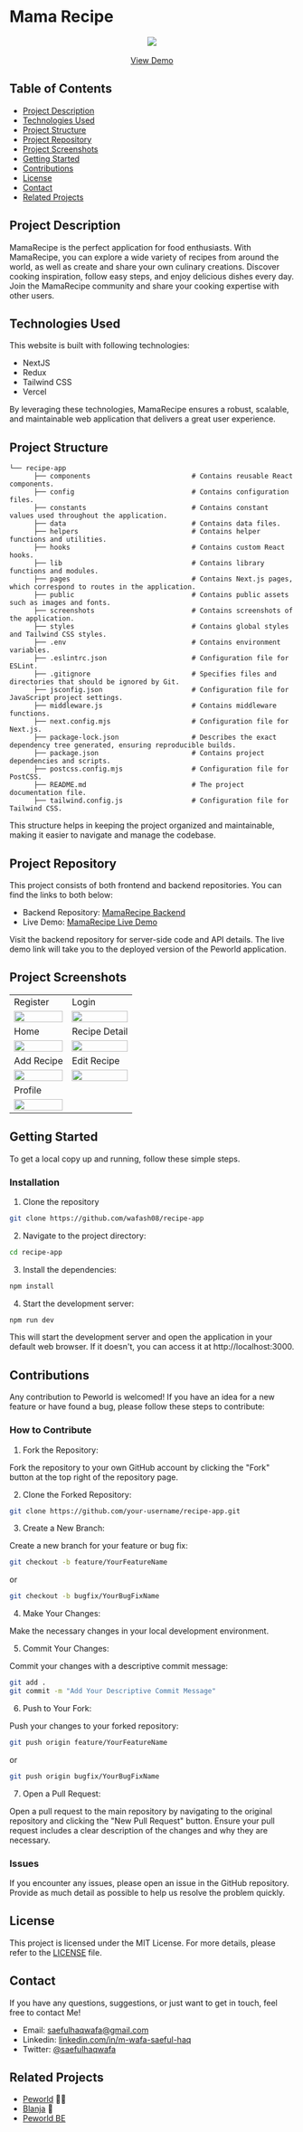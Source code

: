 # Mama Recipe

<div align="center">
  <img src="./public/images/logo.png">
  <br>
  <br>
  <a href="https://wafash-mama-recipe.vercel.app/">View Demo</a>
</div>

## Table of Contents

- [Project Description](#project-description)
- [Technologies Used](#technologies-used)
- [Project Structure](#project-structure)
- [Project Repository](#project-repository)
- [Project Screenshots](#project-screenshots)
- [Getting Started](#getting-started)
- [Contributions](#contributions)
- [License](#license)
- [Contact](#contact)
- [Related Projects](#related-projects)

## Project Description

MamaRecipe is the perfect application for food enthusiasts. With MamaRecipe, you can explore a wide variety of recipes from around the world, as well as create and share your own culinary creations. Discover cooking inspiration, follow easy steps, and enjoy delicious dishes every day. Join the MamaRecipe community and share your cooking expertise with other users.

## Technologies Used

This website is built with following technologies:

- NextJS
- Redux
- Tailwind CSS
- Vercel

By leveraging these technologies, MamaRecipe ensures a robust, scalable, and maintainable web application that delivers a great user experience.

## Project Structure

```
└── recipe-app
      ├── components                         # Contains reusable React components.
      ├── config                             # Contains configuration files.
      ├── constants                          # Contains constant values used throughout the application.
      ├── data                               # Contains data files.
      ├── helpers                            # Contains helper functions and utilities.
      ├── hooks                              # Contains custom React hooks.
      ├── lib                                # Contains library functions and modules.
      ├── pages                              # Contains Next.js pages, which correspond to routes in the application.
      ├── public                             # Contains public assets such as images and fonts.
      ├── screenshots                        # Contains screenshots of the application.
      ├── styles                             # Contains global styles and Tailwind CSS styles.
      ├── .env                               # Contains environment variables.
      ├── .eslintrc.json                     # Configuration file for ESLint.
      ├── .gitignore                         # Specifies files and directories that should be ignored by Git.
      ├── jsconfig.json                      # Configuration file for JavaScript project settings.
      ├── middleware.js                      # Contains middleware functions.
      ├── next.config.mjs                    # Configuration file for Next.js.
      ├── package-lock.json                  # Describes the exact dependency tree generated, ensuring reproducible builds.
      ├── package.json                       # Contains project dependencies and scripts.
      ├── postcss.config.mjs                 # Configuration file for PostCSS.
      ├── README.md                          # The project documentation file.
      ├── tailwind.config.js                 # Configuration file for Tailwind CSS.
```

This structure helps in keeping the project organized and maintainable, making it easier to navigate and manage the codebase.

## Project Repository

This project consists of both frontend and backend repositories. You can find the links to both below:

- Backend Repository: [MamaRecipe Backend](https://github.com/wafash08/mama-recipe-be)
- Live Demo: [MamaRecipe Live Demo](https://wafash-mama-recipe.vercel.app/)

Visit the backend repository for server-side code and API details. The live demo link will take you to the deployed version of the Peworld application.

## Project Screenshots

<table>
  <tr>
    <td>Register</td>
    <td>Login</td>
  </tr>
  <tr>
    <td><img src="./screenshots/mr-register.png" style="width:100%;"></td>
    <td><img src="./screenshots/mr-login.png" style="width:100%;"></td>
  </tr>
  <tr>
    <td>Home</td>
    <td>Recipe Detail</td>
  </tr>
  <tr>
    <td><img src="./screenshots/mr-home.png" style="width:100%;"></td>
    <td><img src="./screenshots/mr-detail-recipe.png" style="width:100%;"></td>
  </tr>
  <tr>
    <td>Add Recipe</td>
    <td>Edit Recipe</td>
  </tr>
  <tr>
    <td><img src="./screenshots/mr-add-recipe.png" style="width:100%;"></td>
    <td><img src="./screenshots/mr-edit-recipe.png" style="width:100%;"></td>
  </tr>
  <tr>
    <td>Profile</td>
  </tr>
  <tr>
    <td><img src="./screenshots/mr-profile.png" style="width:100%;"></td>
  </tr>
</table>

## Getting Started

To get a local copy up and running, follow these simple steps.

### Installation

1. Clone the repository

```sh
git clone https://github.com/wafash08/recipe-app
```

2. Navigate to the project directory:

```sh
cd recipe-app
```

3. Install the dependencies:

```sh
npm install
```

4. Start the development server:

```sh
npm run dev
```

This will start the development server and open the application in your default web browser. If it doesn't, you can access it at http://localhost:3000.

## Contributions

Any contribution to Peworld is welcomed! If you have an idea for a new feature or have found a bug, please follow these steps to contribute:

### How to Contribute

1. Fork the Repository:

Fork the repository to your own GitHub account by clicking the "Fork" button at the top right of the repository page.

2. Clone the Forked Repository:

```sh
git clone https://github.com/your-username/recipe-app.git
```

3. Create a New Branch:

Create a new branch for your feature or bug fix:

```sh
git checkout -b feature/YourFeatureName
```

or

```sh
git checkout -b bugfix/YourBugFixName
```

4. Make Your Changes:

Make the necessary changes in your local development environment.

5. Commit Your Changes:

Commit your changes with a descriptive commit message:

```sh
git add .
git commit -m "Add Your Descriptive Commit Message"
```

6. Push to Your Fork:

Push your changes to your forked repository:

```sh
git push origin feature/YourFeatureName
```

or

```sh
git push origin bugfix/YourBugFixName
```

7. Open a Pull Request:

Open a pull request to the main repository by navigating to the original repository and clicking the "New Pull Request" button. Ensure your pull request includes a clear description of the changes and why they are necessary.

### Issues

If you encounter any issues, please open an issue in the GitHub repository. Provide as much detail as possible to help us resolve the problem quickly.

## License

This project is licensed under the MIT License. For more details, please refer to the [LICENSE](./LICENSE) file.

## Contact

If you have any questions, suggestions, or just want to get in touch, feel free to contact Me!

- Email: saefulhaqwafa@gmail.com
- Linkedin: [linkedin.com/in/m-wafa-saeful-haq](https://www.linkedin.com/in/m-wafa-saeful-haq)
- Twitter: [@saefulhaqwafa](https://x.com/saefulhaqwafa)

## Related Projects

- [Peworld](https://github.com/wafash08/recipe-app) 🧑‍🍳
- [Blanja](https://github.com/echestratus/BlanjaWebsiteProject) 🛒
- [Peworld BE](https://github.com/wafash08/be-peworld)
